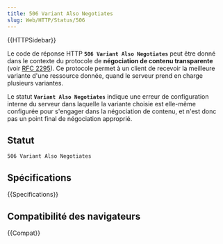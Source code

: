 ```yaml
---
title: 506 Variant Also Negotiates
slug: Web/HTTP/Status/506
---
```


{{HTTPSidebar}}

Le code de réponse HTTP **`506 Variant Also Negotiates`** peut être donné dans le contexte du protocole de **négociation de contenu transparente** (voir [RFC 2295](https://tools.ietf.org/html/rfc2295)). Ce protocole permet à un client de recevoir la meilleure variante d'une ressource donnée, quand le serveur prend en charge plusieurs variantes.

Le statut **`Variant Also Negotiates`** indique une erreur de configuration interne du serveur dans laquelle la variante choisie est elle-même configurée pour s'engager dans la négociation de contenu, et n'est donc pas un point final de négociation approprié.

## Statut

```
506 Variant Also Negotiates
```

## Spécifications

{{Specifications}}

## Compatibilité des navigateurs

{{Compat}}
